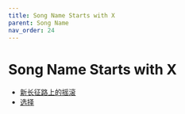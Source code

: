 ```yaml
---
title: Song Name Starts with X
parent: Song Name 
nav_order: 24
---
```


# Song Name Starts with X

- [新长征路上的摇滚](/lyrics/Cui_Jian/xinchangzhenglushangdeyaogun)
- [选择](/lyrics/Tang_Chao/xuanze)
